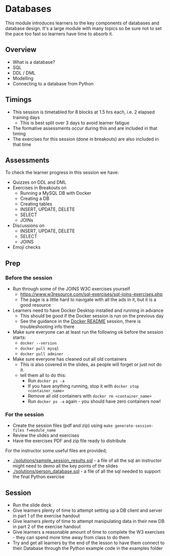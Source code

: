 # Databases

This module introduces learners to the key components of databases and database design. It's a large module with many topics so be sure not to set the pace too fast so learners have time to absorb it.

## Overview

- What is a database?
- SQL
- DDL / DML
- Modelling
- Connecting to a database from Python

## Timings

- This session is timetabled for 8 blocks at 1.5 hrs each, i.e. 2 elapsed training days
    - This is best split over 3 days to avoid learner fatigue
- The formative assessments occur during this and are included in that timing
- The exercises for this session (done in breakouts) are also included in that time

## Assessments

To check the learner progress in this session we have:

- Quizzes on DDL and DML
- Exercises in Breakouts on
    - Running a MySQL DB with Docker
    - Creating a DB
    - Creating tables
    - INSERT, UPDATE, DELETE
    - SELECT
    - JOINs
- Discussions on
    - INSERT, UPDATE, DELETE
    - SELECT
    - JOINS
- Emoji checks

## Prep

### Before the session

- Run through some of the JOINS W3C exercises yourself
    - https://www.w3resource.com/sql-exercises/sql-joins-exercises.php
    - The page is a little hard to navigate with all the ads in it, but it is a good resource
- Learners need to have Docker Desktop installed and running in advance
    - This should be good if the Docker session is run on the previous day
    - See the guidance in the [Docker README](../docker/README.md) session, there is troubleshooting info there
- Make sure everyone can at least run the following ok before the session starts:
    - `docker --version`
    - `docker pull mysql`
    - `docker pull adminer`
- Make sure everyone has cleaned out all old containers
    - This is also covered in the slides, as people will forget or just not do it.
    - tell them all to do this:
        - Run `docker ps -a`
        - If you have anything running, stop it with `docker stop <container_name>`
        - Remove all old containers with `docker rm <container_name>`
        - Run `docker ps -a` again - you should have zero containers now!

### For the session

- Create the session files (pdf and zip) using `make generate-session-files f=module_name`
- Review the slides and exercises
- Have the exercises PDF and zip file ready to distribute

For the instructor some useful files are provided;

- [./solutions/sample_session_results.sql](./solutions/sample_session_results.sql) - a file of all the sql an instructor might need to demo all the key points of the slides
- [./solutions/person_database.sql](./solutions/person_database.sql) - a file of all the sql needed to support the final Python exercise

## Session

- Run the slide deck
- Give learners plenty of time to attempt setting up a DB client and server in part 1 of the exercise handout
- Give learners plenty of time to attempt manipulating data in their new DB in part 2 of the exercise handout
- Give learners a reasonable amount of time to complete the W3 exercises - they can spend more time away from class to do them
- Try and get all learners by the end of the lesson to have them connect to their Database through the Python example code in the examples folder
